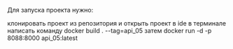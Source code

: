 Для запуска проекта нужно:

клонировать проект из репозитория и открыть проект в ide
в терминале написать команду docker build . --tag=api_05
затем docker run -d -p 8088:8000 api_05:latest

